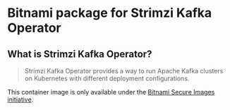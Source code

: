 # Bitnami package for Strimzi Kafka Operator

## What is Strimzi Kafka Operator?

> Strimzi Kafka Operator provides a way to run Apache Kafka clusters on Kubernetes with different deployment configurations.

This container image is only available under the [Bitnami Secure Images initiative](https://news.broadcom.com/app-dev/broadcom-introduces-bitnami-secure-images-for-production-ready-containerized-applications).